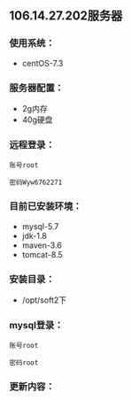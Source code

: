## 106.14.27.202服务器

### 使用系统：

- centOS-7.3

### 服务器配置：

- 2g内存
- 40g硬盘

### 远程登录：

 `账号root`

 `密码Wyw6762271`

### 目前已安装环境：

-  mysql-5.7
-  jdk-1.8
-  maven-3.6
- tomcat-8.5

### 安装目录：

- /opt/soft2下

### mysql登录：

`账号root`

`密码root`

### 更新内容：